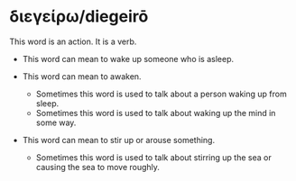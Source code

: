 # διεγείρω/diegeirō
This word is an action. It is a verb.

* This word can mean to wake up someone who is asleep.


* This word can mean to awaken.
    * Sometimes this word is used to talk about a person waking up from sleep. 
    * Sometimes this word is used to talk about waking up the mind in some way.

* This word can mean to stir up or arouse something. 
    * Sometimes this word is used to talk about stirring up the sea or causing the sea to move roughly. 
